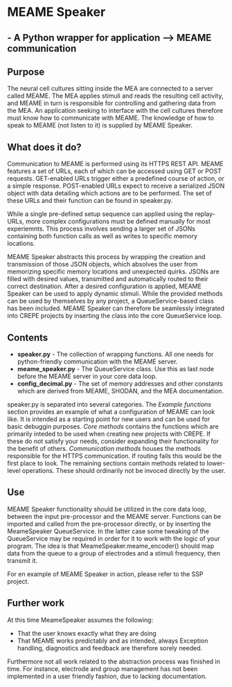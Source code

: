 # MEAME Speaker
## - A Python wrapper for application --> MEAME communication

## Purpose
The neural cell cultures sitting inside the MEA are connected to a server called MEAME. The MEA applies stimuli and reads the resulting cell activity, and MEAME in turn is responsible for controlling and gathering data from the MEA. An application seeking to interface with the cell cultures therefore must know how to communicate with MEAME. The knowledge of how to speak to MEAME (not listen to it) is supplied by MEAME Speaker. 

## What does it do?
Communication to MEAME is performed using its HTTPS REST API. MEAME features a set of URLs, each of which can be accessed using GET or POST requests. GET-enabled URLs trigger either a predefined course of action, or a simple response. POST-enabled URLs expect to receive a serialized JSON object with data detailing which actions are to be performed. The set of these URLs and their function can be found in speaker.py. 

While a single pre-defined setup sequence can applied using the replay-URLs, more complex configurations must be defined manually for most experiemnts. This process involves sending a larger set of JSONs containing both function calls as well as writes to specific memory locations. 

MEAME Speaker abstracts this process by wrapping the creation and transmission of those JSON objects, which absolves the user from memorizing specific memory locations and unexpected quirks. JSONs are filled with desired values, transmitted and automatically routed to their correct destination. After a desired configuration is applied, MEAME Speaker can be used to apply dynamic stimuli. While the provided methods can be used by themselves by any project, a QueueService-based class has been included. MEAME Speaker can therefore be seamlessly integrated into CREPE projects by inserting the class into the core QueueService loop.  

## Contents 
* **speaker.py** - The collection of wrapping functions. All one needs for python-friendly communication with the MEAME server. 
* **meame\_speaker.py** - The QueueService class. Use this as last node before the MEAME server in your core data loop. 
* **config\_decimal.py** - The set of memory addresses and other constants which are derived from MEAME, SHODAN, and the MEA documentation. 
  
speaker.py is separated into several categories. The *Example functions* section provides an example of what a configuration of MEAME can look like. It is intended as a starting point for new users and can be used for basic debuggin purposes. *Core methods* contains the functions which are primarily inteded to be used when creating new projects with CREPE. If these do not satisfy your needs, consider expanding their functionality for the benefit of others. *Communication methods* houses the methods responsible for the HTTPS communication. If routing fails this would be the first place to look. The remaining sections contain methods related to lower-level operations. These should ordinarily not be invoced directly by the user. 

## Use
MEAME Speaker functionality should be utilized in the core data loop, between the input pre-processor and the MEAME server. Functions can be imported and called from the pre-processor directly, or by inserting the MeameSpeaker QueueService. In the latter case some tweaking of the QueueService may be required in order for it to work with the logic of your program. The idea is that MeameSpeaker.meame\_encoder() should map data from the queue to a group of electrodes and a stimuli frequency, then transmit it. 

For en example of MEAME Speaker in action, please refer to the SSP project. 

## Further work
At this time MeameSpeaker assumes the following: 
* That the user knows exactly what they are doing
* That MEAME works predictably and as intended, always
Exception handling, diagnostics and feedback are therefore sorely needed. 

Furthermore not all work related to the abstraction process was finished in time. For instance, electrode and group management has not been implemented in a user friendly fashion, due to lacking documentation. 
